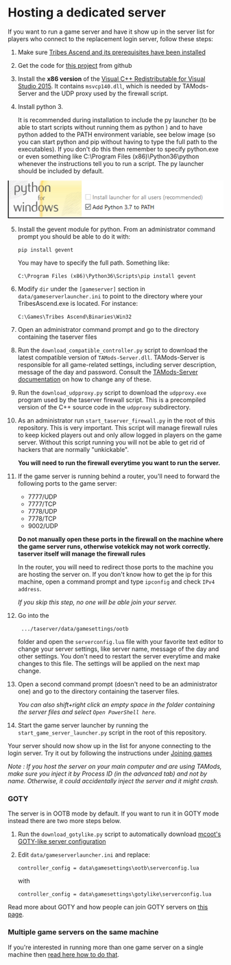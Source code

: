 # Hosting a dedicated server

If you want to run a game server and have it show up in the server list for players who
connect to the replacement login server, follow these steps:

1. Make sure [Tribes Ascend and its prerequisites have been installed](installing_tribes_and_prerequisites.md)

2. Get the code for [this project](https://github.com/Griffon26/taserver) from github

3. Install the **x86 version** of the
   [Visual C++ Redistributable for Visual Studio 2015](https://www.microsoft.com/en-us/download/details.aspx?id=48145).
   It contains `msvcp140.dll`, which is needed by TAMods-Server and the UDP proxy used by the
   firewall script.

4. Install python 3.

   It is recommended during installation to include the py launcher (to be able to start scripts without running them as python <scriptname>) and to have python added to the PATH environment variable, see below image (so you can start python and pip without having to type the full path to the executables). If you don't do this then remember to specify python.exe <scriptname> or even something like C:\Program Files (x86)\Python36\python <scriptname> whenever the instructions tell you to run a script. The py launcher should be included by default. 

  ![python_setup](./images/../../images/python_installer.PNG)

5. Install the gevent module for python. From an administrator command prompt you should be able 
   to do it with:

    ```
    pip install gevent
    ```
    
   You may have to specify the full path. Something like:
   
    ```
    C:\Program Files (x86)\Python36\Scripts\pip install gevent
    ```

6. Modify `dir` under the `[gameserver]` section in `data/gameserverlauncher.ini` to point to 
   the directory where your TribesAscend.exe is located. For instance:

    ```
    C:\Games\Tribes Ascend\Binaries\Win32
    ```

7. Open an administrator command prompt and go to the directory containing the taserver files

8. Run the `download_compatible_controller.py` script to download the latest compatible
   version of `TAMods-Server.dll`. TAMods-Server is responsible for all game-related settings,
   including server description, message of the day and password. 
   Consult the [TAMods-Server documentation](https://www.tamods.org/docs/doc_srv_api_overview.html)
   on how to change any of these.

9. Run the `download_udpproxy.py` script to download the `udpproxy.exe` program used by the 
   taserver firewall script. This is a precompiled version of the C++ source code in the `udpproxy`
   subdirectory.
   
10. As an administrator run `start_taserver_firewall.py` in the root of this repository. This is very 
   important. This script will manage firewall rules to keep kicked players out and only allow 
   logged in players on the game server. Without this script running you will not be able to get
   rid of hackers that are normally "unkickable". 

      **You will need to run the firewall everytime you want to run the server.**

11. If the game server is running behind a router, you'll need to forward the following ports to
    the game server:
    
    * 7777/UDP
    * 7777/TCP
    * 7778/UDP
    * 7778/TCP
    * 9002/UDP
    
    **Do not manually open these ports in the firewall on the machine where the game server runs,
      otherwise votekick may not work correctly. taserver itself will manage the firewall rules**
   
    In the router, you will need to redirect those ports to the machine you are hosting the server on.
    If you don't know how to get the ip for this machine, open a command prompt and type `ipconfig` and
    check `IPv4 address`.
      
    *If you skip this step, no one will be able join your server.*

12. Go into the 
    
         .../taserver/data/gamesettings/ootb

    folder and open the `serverconfig.lua` file with your favorite
    text editor to change your server settings, like server name, message of the day and other 
    settings. You don't need to restart the server everytime and make changes to this file. 
    The settings will be applied on the next map change.

13. Open a second command prompt (doesn't need to be an administrator one) and go to the
    directory containing the taserver files.

    *You can also shift+right click an empty space in the folder containing the server files 
    and select `Open PowerShell here`.*
 
14. Start the game server launcher by running the `start_game_server_launcher.py` script in the 
    root of this repository.


Your server should now show up in the list for anyone connecting to the login server.
Try it out by following the instructions under [Joining games](joining_games.md)

*Note : If you host the server on your main computer and are using TAMods, 
make sure you inject it by Process ID (in the advanced tab) and not by name. Otherwise, it could accidentally inject
the server and it might crash.*

### GOTY

The server is in OOTB mode by default. If you want to run it in GOTY mode instead there are two
more steps below.

1. Run the `download_gotylike.py` script to automatically download 
   [mcoot's GOTY-like server configuration](https://github.com/mcoot/tamods-server-gotylike)
   
2. Edit `data/gameserverlauncher.ini` and replace:

       controller_config = data\gamesettings\ootb\serverconfig.lua
       
   with
   
       controller_config = data\gamesettings\gotylike\serverconfig.lua

Read more about GOTY and how people can join GOTY servers on 
[this page](joining_goty_servers.md).

### Multiple game servers on the same machine

If you're interested in running more than one game server on a single machine then
[read here how to do that](hosting_multiple_game_servers.md). 
